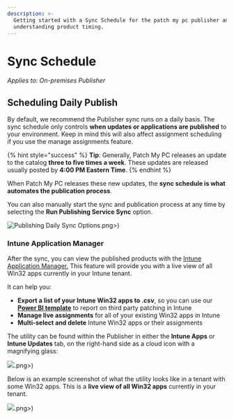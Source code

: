 ```yaml
---
description: >-
  Getting started with a Sync Schedule for the patch my pc publisher and
  understanding product timing.
---
```


# Sync Schedule

_Applies to: On-premises Publisher_

## Scheduling Daily Publish

By default, we recommend the Publisher sync runs on a daily basis. The sync schedule only controls **when updates or applications are published** to your environment. Keep in mind this will also affect assignment scheduling if you use the manage assignments feature.

{% hint style="success" %}
**Tip**: Generally, Patch My PC releases an update to the catalog **three to five times a week**. These updates are released usually posted by **4:00 PM Eastern Time**.
{% endhint %}

When Patch My PC releases these new updates, the **sync schedule is what automates the publication process**.&#x20;

You can also manually start the sync and publication process at any time by selecting the **Run Publishing Service Sync** option.

![Publishing Daily Sync Options](/_images/image%20%281123).png>)

### Intune Application Manager

After the sync, you can view the published products with the [Intune Application Manager.](https://patchmypc.com/intune-application-manager-utility) This feature will provide you with a live view of all Win32 apps currently in your Intune tenant.&#x20;

It can help you:

* **Export a list of your Intune Win32 apps to .csv**, so you can use our [**Power BI template**](https://patchmypc.com/power-bi-reports-for-microsoft-intune-third-party-updates) to report on third party patching in Intune
* **Manage live assignments** for all of your existing Win32 apps in Intune
* **Multi-select and delete** Intune Win32 apps or their assignments

The utility can be found within the Publisher in either the **Intune Apps** or **Intune Updates** tab, on the right-hand side as a cloud icon with a magnifying glass:

![](/_images/image%20%281122).png>)

Below is an example screenshot of what the utility looks like in a tenant with some Win32 apps. This is a **live view of all Win32 apps** currently in your tenant.

![](/_images/image%20%281125).png>)

